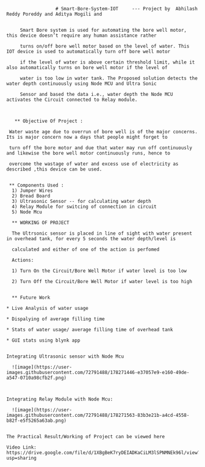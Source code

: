                       # Smart-Bore-System-IOT     --- Project by  Abhilash Reddy Poreddy and Aditya Mogili and
                      
                      
         Smart Bore system is used for automating the bore well motor, this device doesn’t require any human assistance rather
         
         turns on/off bore well motor based on the level of water. This IOT device is used to automatically turn off bore well motor
         
         if the level of water is above certain threshold limit, while it also automatically turns on bore well motor if the level of
         
         water is too low in water tank. The Proposed solution detects the water depth continuously using Node MCU and Ultra Sonic 
         
         Sensor and based the data i.e., water depth the Node MCU activates the Circuit connected to Relay module.
         
         
         
       ** Objective Of Project :
    
     Water waste age due to overrun of bore well is of the major concerns. Its is major concern now a days that people might forget to 
     
     turn off the bore motor and due that water may run off continuously and likewise the bore well motor continuously runs, hence to
     
     overcome the wastage of water and excess use of electricity as described ,this device can be used.
     
     
     ** Components Used : 
      1) Jumper Wires
      2) Bread Board
      3) Ultrasonic Sensor -- for calculating water depth
      4) Relay Module for switcing of connection in circuit
      5) Node Mcu
      
      ** WORKING OF PROJECT
      
      The Ultrsonic sensor is placed in line of sight with water present in overhead tank, for every 5 seconds the water depth/level is 
      
      calculated and either of one of the action is perfomed
      
      Actions:
      
      1) Turn On the Circuit/Bore Well Motor if water level is too low
      
      2) Turn Off the Circuit/Bore Well Motor if water level is too high
      
      
      ** Future Work
    
    * Live Analysis of water usage
    
    * Dispalying of average filling time
    
    * Stats of water usage/ average filling time of overhead tank 
    
    * GUI stats using blynk app
    
    
    Integrating Ultrasonic sensor with Node Mcu
    
      ![image](https://user-images.githubusercontent.com/72791488/178271446-e37057e9-e160-49de-a547-0710a98cfb2f.png)
      
      
      
    Integrating Relay Module with Node Mcu:
    
      ![image](https://user-images.githubusercontent.com/72791488/178271563-83b3e21b-a4cd-4558-b82f-e5f5265a63ab.png)


    The Practical Result/Working of Project can be viewed here 
    
    Video Link:  https://drive.google.com/file/d/1XBgBeK7ryDEIADKaCiLM3lSPNMNEk96l/view?usp=sharing


     

